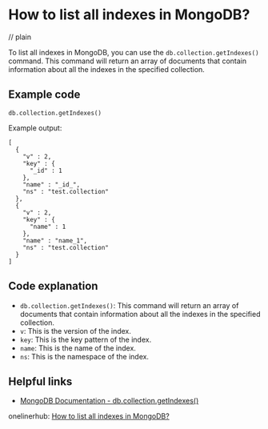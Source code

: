 # How to list all indexes in MongoDB?
// plain

To list all indexes in MongoDB, you can use the `db.collection.getIndexes()` command. This command will return an array of documents that contain information about all the indexes in the specified collection.

## Example code

```
db.collection.getIndexes()
```

Example output:
```
[
  {
    "v" : 2,
    "key" : {
      "_id" : 1
    },
    "name" : "_id_",
    "ns" : "test.collection"
  },
  {
    "v" : 2,
    "key" : {
      "name" : 1
    },
    "name" : "name_1",
    "ns" : "test.collection"
  }
]
```

## Code explanation

- `db.collection.getIndexes()`: This command will return an array of documents that contain information about all the indexes in the specified collection.
- `v`: This is the version of the index.
- `key`: This is the key pattern of the index.
- `name`: This is the name of the index.
- `ns`: This is the namespace of the index.

## Helpful links
- [MongoDB Documentation - db.collection.getIndexes()](https://docs.mongodb.com/manual/reference/method/db.collection.getIndexes/)

onelinerhub: [How to list all indexes in MongoDB?](https://onelinerhub.com/mongodb/how-to-list-all-indexes-in-mongodb)